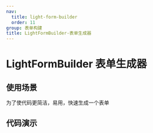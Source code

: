 ```yaml
---
nav:
  title: light-form-builder
  order: 11
group: 表单构建
title: LightFormBuilder-表单生成器
---
```


# LightFormBuilder 表单生成器

## 使用场景

为了使代码更简洁，易用，快速生成一个表单

## 代码演示

<code src='./form' ></code>
